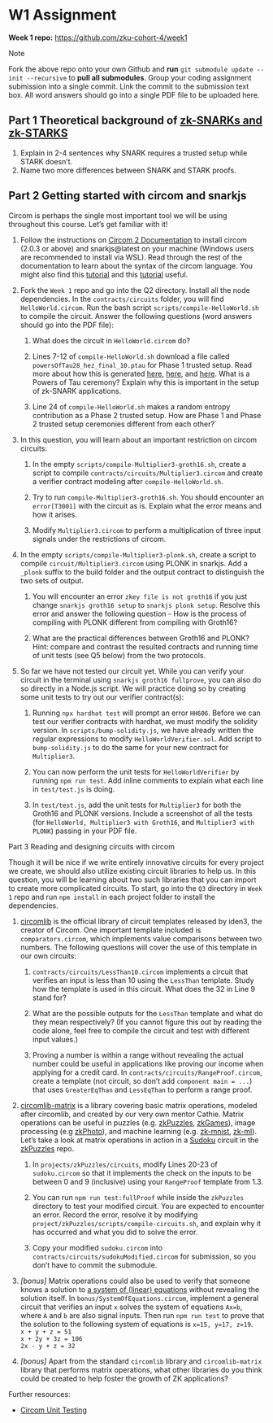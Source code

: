 # W1 Assignment

**Week 1 repo:** https://github.com/zku-cohort-4/week1

> [!NOTE]
> Fork the above repo onto your own Github and **run** `git submodule update --init --recursive` to **pull all submodules**. Group your coding assignment submission into a single commit. Link the commit to the submission text box. All word answers should go into a single PDF file to be uploaded here.

## Part 1 Theoretical background of [zk-SNARKs and zk-STARKS](https://consensys.net/blog/blockchain-explained/zero-knowledge-proofs-starks-vs-snarks/)

1. Explain in 2-4 sentences why SNARK requires a trusted setup while STARK doesn’t.
2. Name two more differences between SNARK and STARK proofs.


## Part 2 Getting started with circom and snarkjs

Circom is perhaps the single most important tool we will be using throughout this course. Let’s get familiar with it!

1. Follow the instructions on [Circom 2 Documentation](https://docs.circom.io/getting-started/installation/) to install circom (2.0.3 or above) and snarkjs@latest on your machine (Windows users are recommended to install via WSL). Read through the rest of the documentation to learn about the syntax of the circom language. You might also find this [tutorial](https://github.com/enricobottazzi/ZKverse) and this [tutorial](https://www.samsclass.info/141/proj/C523.htm) useful.

2. Fork the `Week 1` repo and go into the Q2 directory. Install all the node dependencies. In the `contracts/circuits` folder, you will find `HelloWorld.circom`. Run the bash script `scripts/compile-HelloWorld.sh` to compile the circuit. Answer the following questions (word answers should go into the PDF file):

    1. What does the circuit in `HelloWorld.circom` do?

    2. Lines 7-12 of `compile-HelloWorld.sh` download a file called `powersOfTau28_hez_final_10.ptau` for Phase 1 trusted setup. Read more about how this is generated [here](https://blog.hermez.io/hermez-zero-knowledge-proofs/), [here](https://blog.hermez.io/hermez-trusted-setup-phase-2/), and [here](https://blog.hermez.io/hermez-cryptographic-setup/). What is a Powers of Tau ceremony? Explain why this is important in the setup of zk-SNARK applications.

    3. Line 24 of `compile-HelloWorld.sh` makes a random entropy contribution as a Phase 2 trusted setup. How are Phase 1 and Phase 2 trusted setup ceremonies different from each other?`

3. In this question, you will learn about an important restriction on circom circuits:

    1. In the empty `scripts/compile-Multiplier3-groth16.sh`, create a script to compile `contracts/circuits/Multiplier3.circom` and create a verifier contract modeling after `compile-HelloWorld.sh`.

    2. Try to run `compile-Multiplier3-groth16.sh`. You should encounter an `error[T3001]` with the circuit as is. Explain what the error means and how it arises.

    3. Modify `Multiplier3.circom` to perform a multiplication of three input signals under the restrictions of circom.

4. In the empty `scripts/compile-Multiplier3-plonk.sh`, create a script to compile `circuit/Multiplier3.circom` using PLONK in snarkjs. Add a `_plonk` suffix to the build folder and the output contract to distinguish the two sets of output.

    1. You will encounter an error `zkey file is not groth16` if you just change `snarkjs groth16 setup` to `snarkjs plonk setup`. Resolve this error and answer the following question - How is the process of compiling with PLONK different from compiling with Groth16? 

    2. What are the practical differences between Groth16 and PLONK? Hint: compare and contrast the resulted contracts and running time of unit tests (see Q5 below) from the two protocols.

5. So far we have not tested our circuit yet. While you can verify your circuit in the terminal using `snarkjs groth16 fullprove`, you can also do so directly in a Node.js script. We will practice doing so by creating some unit tests to try out our verifier contract(s):

    1. Running `npx hardhat test` will prompt an error `HH606`. Before we can test our verifier contracts with hardhat, we must modify the solidity version. In `scripts/bump-solidity.js`, we have already written the regular expressions to modify `HelloWorldVerifier.sol`. Add script to `bump-solidity.js` to do the same for your new contract for `Multiplier3`.

    2. You can now perform the unit tests for `HelloWorldVerifier` by running `npm run test`. Add inline comments to explain what each line in `test/test.js` is doing.

    3. In `test/test.js`, add the unit tests for `Multiplier3` for both the Groth16 and PLONK versions. Include a screenshot of all the tests (for `HelloWorld, Multiplier3 with Groth16`, and `Multiplier3 with PLONK`) passing in your PDF file.


Part 3 Reading and designing circuits with circom

Though it will be nice if we write entirely innovative circuits for every project we create, we should also utilize existing circuit libraries to help us. In this question, you will be learning about two such libraries that you can import to create more complicated circuits. To start, go into the `Q3` directory in `Week 1` repo and run `npm install` in each project folder to install the dependencies.

1. [circomlib](https://github.com/iden3/circomlib) is the official library of circuit templates released by iden3, the creator of Circom. One important template included is `comparators.circom`, which implements value comparisons between two numbers. The following questions will cover the use of this template in our own circuits:

    1. `contracts/circuits/LessThan10.circom` implements a circuit that verifies an input is less than 10 using the `LessThan` template. Study how the template is used in this circuit. What does the 32 in Line 9 stand for?

    2. What are the possible outputs for the `LessThan` template and what do they mean respectively? (If you cannot figure this out by reading the code alone, feel free to compile the circuit and test with different input values.)

    3. Proving a number is within a range without revealing the actual number could be useful in applications like proving our income when applying for a credit card. In `contracts/circuits/RangeProof.circom`, create a template (not circuit, so don’t add `component main = ...`) that uses `GreaterEqThan` and `LessEqThan` to perform a range proof.

2. [circomlib-matrix](https://github.com/socathie/circomlib-matrix) is a library covering basic matrix operations, modeled after circomlib, and created by our very own mentor Cathie. Matrix operations can be useful in puzzles (e.g. [zkPuzzles](https://github.com/zku-cohort-3/zkPuzzles), [zkGames](https://github.com/vplasencia/zkGames)), image processing (e.g [zkPhoto](https://github.com/socathie/zkPhoto)), and machine learning (e.g. [zk-mnist](https://github.com/0xZKML/zk-mnist), [zk-ml](https://github.com/zk-ml/demo)). Let’s take a look at matrix operations in action in a [Sudoku](https://en.wikipedia.org/wiki/Sudoku) circuit in the [zkPuzzles](https://github.com/zku-cohort-3/zkPuzzles) repo.

    1. In `projects/zkPuzzles/circuits`, modify Lines 20-23 of `sudoku.circom` so that it implements the check on the inputs to be between 0 and 9 (inclusive) using your `RangeProof` template from 1.3.

    2. You can run `npm run test:fullProof` while inside the `zkPuzzles` directory to test your modified circuit. You are expected to encounter an error. Record the error, resolve it by modifying `project/zkPuzzles/scripts/compile-circuits.sh`, and explain why it has occurred and what you did to solve the error.

    3. Copy your modified `sudoku.circom` into `contracts/circuits/sudokuModified.circom` for submission, so you don’t have to commit the submodule.

3. *[bonus]* Matrix operations could also be used to verify that someone knows a solution to [a system of (linear) equations](https://en.wikipedia.org/wiki/System_of_linear_equations) without revealing the solution itself. In `bonus/SystemOfEquations.circom`, implement a general circuit that verifies an input `x` solves the system of equations `Ax=b`, where `A` and `b` are also signal inputs. Then run `npm run test` to prove that the solution to the following system of equations is `x=15, y=17, z=19`.\
`x + y + z = 51`\
`x + 2y + 3z = 106`\
`2x - y + z = 32`

4. *[bonus]* Apart from the standard `circomlib` library and `circomlib-matrix` library that performs matrix operations, what other libraries do you think could be created to help foster the growth of ZK applications?

Further resources:
- [Circom Unit Testing](https://learn.0xparc.org/materials/learning-group-1/circom-unit-testing/)